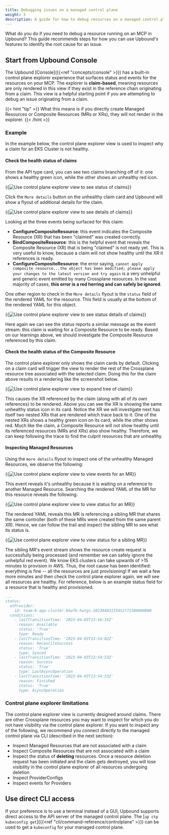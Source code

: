 ```yaml
---
title: Debugging issues on a managed control plane
weight: 3
description: A guide for how to debug resources on a managed control plane running in Upbound.
---
```


What do you do if you need to debug a resource running on an MCP in Upbound? This guide recommends steps for how you can use Upbound's features to identify the root cause for an issue.

## Start from Upbound Console

The Upbound [Console]({{<ref "concepts/console" >}}) has a built-in control plane explorer experience that surfaces status and events for the resources on your MCP. The explorer is **claim-based**, meaning resources are only rendered in this view if they exist in the reference chain originating from a claim. This view is a helpful starting point if you are attempting to debug an issue originating from a claim. 

{{< hint "tip" >}}
What this means is if you directly create Managed Resources or Composite Resources (MRs or XRs), they will not render in the explorer.
{{< /hint >}}

### Example

In the example below, the control plane explorer view is used to inspect why a claim for an EKS Cluster is not healthy. 

#### Check the health status of claims

From the API type card, you can see two claims branching off of it: one shows a healthy green icon, while the other shows an unhealthy red icon.

{{<img src="knowledge-base/images/kb-debug/debug-overview.png" alt="Use control plane explorer view to see status of claims" quality="100" lightbox="true">}}

Click the `More details` button on the unhealthy claim card and Upbound will show a flyout of additional details for the claim.

{{<img src="knowledge-base/images/kb-debug/debug-claim-more-details.png" alt="Use control plane explorer view to see details of claims" quality="100" lightbox="true">}}

Looking at the three events being surfaced for this claim:

- **ConfigureCompositeResource**: this event indicates the Composite Resource (XR) that has been "claimed" was created correctly.
- **BindCompositeResource**: this is the helpful event that reveals the Composite Resource (XR) that is being "claimed" is not ready yet. This is very useful to know, because a claim will not show healthy until the XR it references is ready.
- **ConfigureCompositeResource**: the error saying, `cannot apply composite resource...the object has been modified; please apply your changes to the latest version and try again` is a very unhelpful and generic event emitted by many Crossplane resources. In the vast majority of cases, **this error is a red herring and can safely be ignored**.

One other region to check in the `More details` flyout is the `status` field of the rendered YAML for the resource. This field is usually at the bottom of the rendered YAML for this object.

{{<img src="knowledge-base/images/kb-debug/debug-claim-status.png" alt="Use control plane explorer view to see status details of claims" quality="100" lightbox="true">}}

Here again we can see the status reports a similar message as the event stream: this claim is waiting for a Composite Resource to be ready. Based on our learnings above, we should investigate the Composite Resource referenced by this claim.

#### Check the health status of the Composite Resource

The control plane explorer only shows the claim cards by default. Clicking on a claim card will trigger the view to render the rest of the Crossplane resource tree associated with the selected claim. Doing this for the claim above results in a rendering like the screenshot below.

{{<img src="knowledge-base/images/kb-debug/debug-claim-expansion.png" alt="Use control plane explorer view to expand tree of claim" quality="100" lightbox="true">}}

This causes the XR referenced by the claim (along with all of _its own_ references) to be rendered. Above you can see the XR is showing the same unhealthy status icon in its card. Notice the XR we will investigate next has itself two nested XRs that are rendered which trace back to it. One of the nested XRs shows a healthy green icon on its card, while the other shows red. Much like the claim, a Composite Resource will not show healthy until its referenced resources (MRs and XRs) also show healthy. Therefore, we can keep following the trace to find the culprit resources that are unhealthy.

#### Inspecting Managed Resources

Using the `more details` flyout to inspect one of the unhealthy Managed Resources, we observe the following:

{{<img src="knowledge-base/images/kb-debug/debug-mr-event.png" alt="Use control plane explorer view to view events for an MR" quality="100" lightbox="true">}}

This event reveals it's unhealthy because it is waiting on a reference to another Managed Resource. Searching the rendered YAML of the MR for this resource reveals the following:

{{<img src="knowledge-base/images/kb-debug/debug-mr-status.png" alt="Use control plane explorer view to view status for an MR" quality="100" lightbox="true">}}

The rendered YAML reveals this MR is referencing a sibling MR that shares the same controller (both of these MRs were created from the same parent XR). Hence, we can follow the trail and inspect the sibling MR to see what its status is.

{{<img src="knowledge-base/images/kb-debug/debug-mr-dependency-status.png" alt="Use control plane explorer view to view status for a sibling MR" quality="100" lightbox="true">}}

The sibling MR's event stream shows the resource create request is successfully being processed (and remember we can safely ignore the unhelpful red event). We know EKS clusters can take upwards of >15 minutes to provision in AWS. Thus, the root cause has been identified: everything is fine -- all the resources are just provisioning! If we wait a few more minutes and then check the control plane explorer again, we will see all resources are healthy. For reference, below is an example status field for a resource that is healthy and provisioned.

```yaml
...
status:
  atProvider:
    id: team-b-app-cluster-bhwfb-hwtgs-20230403135452772300000008
  conditions:
    - lastTransitionTime: '2023-04-03T13:56:35Z'
      reason: Available
      status: 'True'
      type: Ready
    - lastTransitionTime: '2023-04-03T13:54:02Z'
      reason: ReconcileSuccess
      status: 'True'
      type: Synced
    - lastTransitionTime: '2023-04-03T13:54:53Z'
      reason: Success
      status: 'True'
      type: LastAsyncOperation
    - lastTransitionTime: '2023-04-03T13:54:53Z'
      reason: Finished
      status: 'True'
      type: AsyncOperation
```

### Control plane explorer limitations

The control plane explorer view is currently designed around claims. There are other Crossplane resources you may want to inspect for which you do not have visibility via the control plane explorer. If you want to inspect any of the following, we recommend you connect directly to the managed control plane via CLI (described in the next section):

- Inspect Managed Resources that are not associated with a claim
- Inspect Composite Resources that are not associated with a claim
- Inspect the status of **deleting** resources. Once a resource deletion request has been initiated and the claim gets destroyed, you will lose visibility in the control plane explorer of all resources undergoing deletion
- Inspect ProviderConfigs
- Inspect events for Providers

## Use direct CLI access

If your preference is to use a terminal instead of a GUI, Upbound supports direct access to the API server of the managed control plane. The [`up ctp kubeconfig get`]({{<ref "cli/command-reference/controlplane" >}}) can be used to get a `kubeconfig` for your managed control plane.
